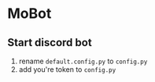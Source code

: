 # MoBot

## Start discord bot

1. rename ```default.config.py``` to ```config.py```
2. add you're token to ```config.py```